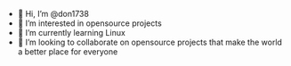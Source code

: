 - 👋 Hi, I’m @don1738
- 👀 I’m interested in opensource projects
- 🌱 I’m currently learning Linux
- 💞️ I’m looking to collaborate on opensource projects that make the world a better place for everyone

<!---
don1738/don1738 is a ✨ special ✨ repository because its `README.md` (this file) appears on your GitHub profile.
You can click the Preview link to take a look at your changes.
--->
